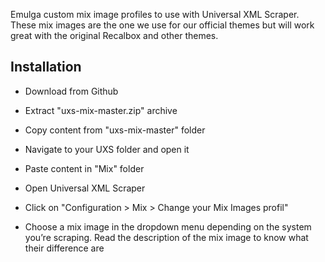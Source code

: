 Emulga custom mix image profiles to use with Universal XML Scraper. These mix images are the one we use for our official themes but will work great with the original Recalbox and other themes. 

Installation
------------

- Download from Github

- Extract "uxs-mix-master.zip" archive

- Copy content from "uxs-mix-master" folder

- Navigate to your UXS folder and open it

- Paste content in "Mix" folder

- Open Universal XML Scraper

- Click on "Configuration > Mix > Change your Mix Images profil"

- Choose a mix image in the dropdown menu depending on the system you’re scraping. Read the description of the mix image to know what their difference are
